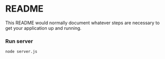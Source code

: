 # README #

This README would normally document whatever steps are necessary to get your application up and running.

### Run server

```
node server.js
```
